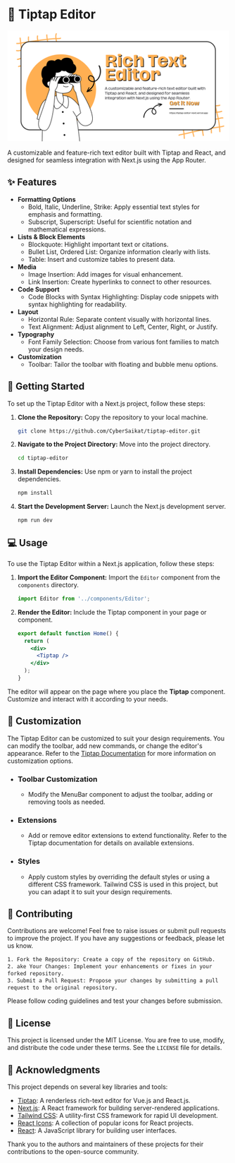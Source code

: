# 📝 Tiptap Editor

![Leading Image](https://raw.githubusercontent.com/CyberSaikat/tiptap-editor/main/public/images/banner.png)

A customizable and feature-rich text editor built with Tiptap and React, and designed for seamless integration with Next.js using the App Router.

## ✨ Features
- **Formatting Options**
    - Bold, Italic, Underline, Strike: Apply essential text styles for emphasis and formatting.
    - Subscript, Superscript: Useful for scientific notation and mathematical expressions.
- **Lists & Block Elements** 
  - Blockquote: Highlight important text or citations.
  - Bullet List, Ordered List: Organize information clearly with lists.
  - Table: Insert and customize tables to present data.
- **Media**
  - Image Insertion: Add images for visual enhancement.
  - Link Insertion: Create hyperlinks to connect to other resources.
- **Code Support**
  - Code Blocks with Syntax Highlighting: Display code snippets with syntax highlighting for readability.
- **Layout**
  - Horizontal Rule: Separate content visually with horizontal lines.
  - Text Alignment: Adjust alignment to Left, Center, Right, or Justify. 
- **Typography**
  - Font Family Selection: Choose from various font families to match your design needs.
- **Customization**
  - Toolbar: Tailor the toolbar with floating and bubble menu options.

## 🚀 Getting Started
To set up the Tiptap Editor with a Next.js project, follow these steps:

1. **Clone the Repository:** Copy the repository to your local machine.
    ```bash
   git clone https://github.com/CyberSaikat/tiptap-editor.git
   ```
2. **Navigate to the Project Directory:** Move into the project directory.
    ```bash
   cd tiptap-editor
   ```
3. **Install Dependencies:** Use npm or yarn to install the project dependencies.
    ```bash
    npm install
    ```
4. **Start the Development Server:** Launch the Next.js development server.
    ```bash
    npm run dev
    ```
   
## 💻 Usage
To use the Tiptap Editor within a Next.js application, follow these steps:

1. **Import the Editor Component:** Import the `Editor` component from the `components` directory.
    ```jsx
    import Editor from '../components/Editor';
    ```
   
2. **Render the Editor:** Include the Tiptap component in your page or component.
    ```jsx
    export default function Home() {
      return (
        <div>
          <Tiptap />
        </div>
      );
    }
    ```

The editor will appear on the page where you place the **Tiptap** component. Customize and interact with it according to your needs.

## 🎨 Customization
The Tiptap Editor can be customized to suit your design requirements. You can modify the toolbar, add new commands, or change the editor's appearance. Refer to the [Tiptap Documentation](https://tiptap.dev/) for more information on customization options.

- ### Toolbar Customization
  - Modify the MenuBar component to adjust the toolbar, adding or removing tools as needed.
- ### Extensions
  - Add or remove editor extensions to extend functionality. Refer to the Tiptap documentation for details on available extensions.
- ### Styles
  - Apply custom styles by overriding the default styles or using a different CSS framework. Tailwind CSS is used in this project, but you can adapt it to suit your design requirements.

## 🤝 Contributing

Contributions are welcome! Feel free to raise issues or submit pull requests to improve the project. If you have any suggestions or feedback, please let us know.

    1. Fork the Repository: Create a copy of the repository on GitHub.
    2. ake Your Changes: Implement your enhancements or fixes in your forked repository.
    3. Submit a Pull Request: Propose your changes by submitting a pull request to the original repository.
Please follow coding guidelines and test your changes before submission.

## 📜 License
This project is licensed under the MIT License. You are free to use, modify, and distribute the code under these terms. See the `LICENSE` file for details.

## 🙏 Acknowledgments
This project depends on several key libraries and tools:
- [Tiptap](https://tiptap.dev/): A renderless rich-text editor for Vue.js and React.js.
- [Next.js](https://nextjs.org/): A React framework for building server-rendered applications.
- [Tailwind CSS](https://tailwindcss.com/): A utility-first CSS framework for rapid UI development.
- [React Icons](https://react-icons.github.io/react-icons/): A collection of popular icons for React projects.
- [React](https://reactjs.org/): A JavaScript library for building user interfaces.

Thank you to the authors and maintainers of these projects for their contributions to the open-source community.